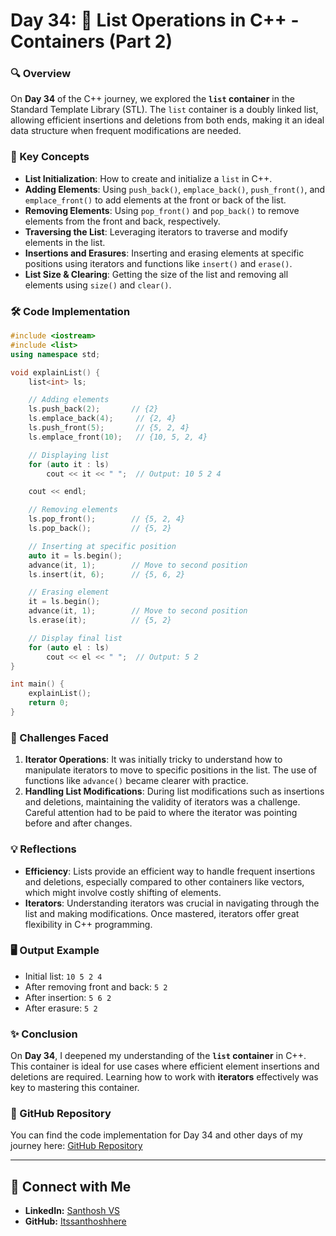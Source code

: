 # Day 34: 🚀 List Operations in C++ - Containers (Part 2)

### 🔍 Overview
On **Day 34** of the C++ journey, we explored the **`list` container** in the Standard Template Library (STL). The `list` container is a doubly linked list, allowing efficient insertions and deletions from both ends, making it an ideal data structure when frequent modifications are needed.

### 🧠 Key Concepts

- **List Initialization**: How to create and initialize a `list` in C++.
- **Adding Elements**: Using `push_back()`, `emplace_back()`, `push_front()`, and `emplace_front()` to add elements at the front or back of the list.
- **Removing Elements**: Using `pop_front()` and `pop_back()` to remove elements from the front and back, respectively.
- **Traversing the List**: Leveraging iterators to traverse and modify elements in the list.
- **Insertions and Erasures**: Inserting and erasing elements at specific positions using iterators and functions like `insert()` and `erase()`.
- **List Size & Clearing**: Getting the size of the list and removing all elements using `size()` and `clear()`.

### 🛠️ Code Implementation

```cpp
#include <iostream>
#include <list>
using namespace std;

void explainList() {
    list<int> ls;

    // Adding elements
    ls.push_back(2);       // {2}
    ls.emplace_back(4);     // {2, 4}
    ls.push_front(5);       // {5, 2, 4}
    ls.emplace_front(10);   // {10, 5, 2, 4}

    // Displaying list
    for (auto it : ls)
        cout << it << " ";  // Output: 10 5 2 4

    cout << endl;

    // Removing elements
    ls.pop_front();        // {5, 2, 4}
    ls.pop_back();         // {5, 2}

    // Inserting at specific position
    auto it = ls.begin();
    advance(it, 1);        // Move to second position
    ls.insert(it, 6);      // {5, 6, 2}

    // Erasing element
    it = ls.begin();
    advance(it, 1);        // Move to second position
    ls.erase(it);          // {5, 2}

    // Display final list
    for (auto el : ls)
        cout << el << " ";  // Output: 5 2
}

int main() {
    explainList();
    return 0;
}
```

### 🚧 Challenges Faced

1. **Iterator Operations**: It was initially tricky to understand how to manipulate iterators to move to specific positions in the list. The use of functions like `advance()` became clearer with practice.
2. **Handling List Modifications**: During list modifications such as insertions and deletions, maintaining the validity of iterators was a challenge. Careful attention had to be paid to where the iterator was pointing before and after changes.

### 💡 Reflections

- **Efficiency**: Lists provide an efficient way to handle frequent insertions and deletions, especially compared to other containers like vectors, which might involve costly shifting of elements.
- **Iterators**: Understanding iterators was crucial in navigating through the list and making modifications. Once mastered, iterators offer great flexibility in C++ programming.

### 🖥️ Output Example

- Initial list: `10 5 2 4`
- After removing front and back: `5 2`
- After insertion: `5 6 2`
- After erasure: `5 2`

### ✨ Conclusion

On **Day 34**, I deepened my understanding of the **`list` container** in C++. This container is ideal for use cases where efficient element insertions and deletions are required. Learning how to work with **iterators** effectively was key to mastering this container.

### 📂 GitHub Repository

You can find the code implementation for Day 34 and other days of my journey here: [GitHub Repository](https://github.com/Itssanthoshhere/Data-Structures-and-Algorithms/blob/main/C%2B%2B%20with%20DSA-learning-journey/Day34%20-%20C%2B%2B%20STL%20-%20List/STL_List.cpp)

---

## 🔗 Connect with Me
- **LinkedIn:** [Santhosh VS](https://www.linkedin.com/in/thesanthoshvs/)
- **GitHub:** [Itssanthoshhere](https://github.com/Itssanthoshhere)
